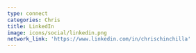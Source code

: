 ```yaml
---
type: connect
categories: Chris
title: LinkedIn
image: icons/social/linkedin.png
network_link: 'https://www.linkedin.com/in/chrischinchilla'
---
```

